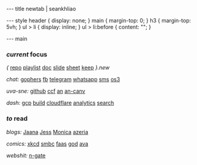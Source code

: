 --- title
newtab | seankhliao

--- style
header {
display: none;
}
main {
margin-top: 0;
}
h3 {
margin-top: 5vh;
}
ul > li {
display: inline;
}
ul > li:before {
content: "";
}

--- main

### _current_ focus

_{_
[repo](https://repo.new)
[playlist](https://playlist.new)
[doc](https://doc.new)
[slide](https://slide.new)
[sheet](https://sheet.new)
[keep](https://keep.new)
_}.new_

_chat:_
[gophers](https://app.slack.com/client/T029RQSE6/C029RQSEE)
[fb](https://messenger.com)
[telegram](https://web.telegram.org)
[whatsapp](https://web.whatsapp.com)
[sms](https://messages.google.com)
[os3](https://chat.os3.nl)

_uva-sne:_
[github](https://github.com/seankhliao/uva-sne)
[ccf](https://www.os3.nl/2019-2020/courses/ccf/start)
[an](https://www.os3.nl/2019-2020/courses/an/coursematerial)
[an-canv](https://canvas.uva.nl/courses/16278/modules)

_dash:_
[gcp](https://console.cloud.google.com)
[build](https://console.cloud.google.com/cloud-build)
[cloudflare](https://dash.cloudflare.com)
[analytics](https://analytics.google.com)
[search](https://search.google.com/search-console)

### _to_ read

_blogs:_
[Jaana](https://jbd.dev)
[Jess](https://jess.dev)
[Monica](https://meowni.ca)
[azeria](https://azeria-labs.com)

_comics:_
[xkcd](https://xkcd.com)
[smbc](https://www.smbc-comics.com)
[faas](https://faasandfurious.com)
[god](https://www.webtoons.com/en/comedy/adventures-of-god/list?title_no=853)
[ava](https://avasdemon.com/chapters.php)

<!--
[clinic](https://www.webtoons.com/en/challenge/clinic-of-horrors/list?title_no=274661)
[meme](https://www.webtoons.com/en/challenge/meme-girls/list?title_no=304446)
[ie](https://www.webtoons.com/en/challenge/internet-explorer/list?title_no=219164)
[letsplay](https://www.webtoons.com/en/romance/letsplay/list?title_no=1218)
-->

_webshit:_
[n-gate](http://n-gate.com)
